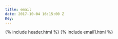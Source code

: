 ```yaml
---
title: email
date: 2017-10-04 16:15:00 Z
Key: 
---
```


{% include header.html %} 
{% include email1.html %} 
